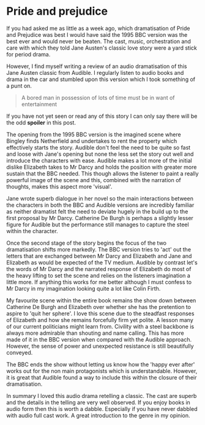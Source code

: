 # Pride and prejudice 

If you had asked me as little as a week ago, which dramatisation of Pride and Prejudice was best I would have said the 1995 BBC version was the best ever and would never be beaten. The cast, music, orchestration and care with which they told Jane Austen's classic love story were a yard stick for period drama. 

However, I find myself writing a review of an audio dramatisation of this Jane Austen classic from Audible. I regularly listen to audio books and drama in the car and stumbled upon this version which I took something of a punt on.

> A bored man in possession of lots of time must be in want of entertainment

If you have not yet seen or read any of this story I can only say there will be the odd **spoiler** in this post. 

The opening from the 1995 BBC version is the imagined scene where Bingley finds Netherfield and undertakes to rent the property which effectively starts the story. Audible don't feel the need to be quite so fast and loose with Jane's opening but none the less set the story out well and introduce the characters with ease. Audible makes a lot more of the initial dislike Elizabeth takes to Mr Darcy and holds the position with greater more sustain that the BBC needed. This though allows the listener to paint a really powerful image of the scene and this, combined with the narration of thoughts, makes this aspect more 'visual'.  

Jane wrote superb dialogue in her novel so the main interactions between the characters in both the BBC and Audible versions are incredibly familiar as neither dramatist felt the need to deviate hugely in the build up to the first proposal by Mr Darcy. Catherine De Burgh is perhaps a slightly lesser figure for Audible but the performance still manages to capture the steel within the character. 

Once the second stage of the story begins the focus of the two dramatisation shifts more markedly. The BBC version tries to 'act' out the letters that are exchanged between Mr Darcy and Elizabeth and Jane and Elizabeth as would be expected of the TV medium. Audible by contrast let's the words of Mr Darcy and the narrated response of Elizabeth do most of the heavy lifting to set the scene and relies on the listeners imagination a little more. If anything this works for me better although I must confess to Mr Darcy in my imagination looking quite a lot like Colin Firth. 

My favourite scene within the entire book remains the show down between Catherine De Burgh and Elizabeth over whether she has the pretention to aspire to 'quit her sphere'.  I love this scene due to the steadfast responses of Elizabeth and how she remains forcefully firm yet polite. A lesson many of our current politicians might learn from. Civility with a steel backbone is always more admirable than shouting and name calling. This has more made of it in the BBC version when compared with the Audible approach. However, the sense of power and unexpected resistance is still beautifully conveyed. 

The BBC ends the show without letting us know how the 'happy ever after' works out for the non main protagonists which is understandable. However, it is great that Audible found a way to include this within the closure of their dramatisation. 

In summary I loved this audio drama retelling a classic. The cast are superb and the details in the telling are very well observed. If you enjoy books in audio form then this is worth a dabble. Especially if you have never dabbled with audio full cast work. A great introduction to the genre in my opinion.
